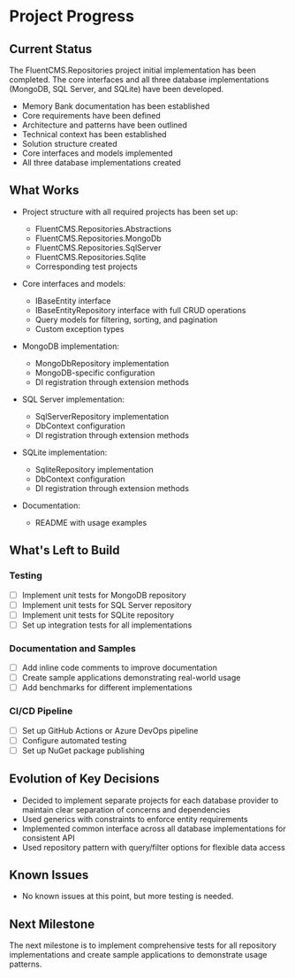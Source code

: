 # Project Progress

## Current Status

The FluentCMS.Repositories project initial implementation has been completed. The core interfaces and all three database implementations (MongoDB, SQL Server, and SQLite) have been developed.

- Memory Bank documentation has been established
- Core requirements have been defined
- Architecture and patterns have been outlined
- Technical context has been established
- Solution structure created
- Core interfaces and models implemented
- All three database implementations created

## What Works

- Project structure with all required projects has been set up:
  - FluentCMS.Repositories.Abstractions
  - FluentCMS.Repositories.MongoDb
  - FluentCMS.Repositories.SqlServer
  - FluentCMS.Repositories.Sqlite
  - Corresponding test projects

- Core interfaces and models:
  - IBaseEntity interface
  - IBaseEntityRepository<T> interface with full CRUD operations
  - Query models for filtering, sorting, and pagination
  - Custom exception types

- MongoDB implementation:
  - MongoDbRepository<T> implementation
  - MongoDB-specific configuration
  - DI registration through extension methods

- SQL Server implementation:
  - SqlServerRepository<T> implementation
  - DbContext configuration
  - DI registration through extension methods

- SQLite implementation:
  - SqliteRepository<T> implementation
  - DbContext configuration
  - DI registration through extension methods

- Documentation:
  - README with usage examples

## What's Left to Build

### Testing

- [ ] Implement unit tests for MongoDB repository
- [ ] Implement unit tests for SQL Server repository
- [ ] Implement unit tests for SQLite repository
- [ ] Set up integration tests for all implementations

### Documentation and Samples

- [ ] Add inline code comments to improve documentation
- [ ] Create sample applications demonstrating real-world usage
- [ ] Add benchmarks for different implementations

### CI/CD Pipeline

- [ ] Set up GitHub Actions or Azure DevOps pipeline
- [ ] Configure automated testing
- [ ] Set up NuGet package publishing

## Evolution of Key Decisions

- Decided to implement separate projects for each database provider to maintain clear separation of concerns and dependencies
- Used generics with constraints to enforce entity requirements
- Implemented common interface across all database implementations for consistent API
- Used repository pattern with query/filter options for flexible data access

## Known Issues

- No known issues at this point, but more testing is needed.

## Next Milestone

The next milestone is to implement comprehensive tests for all repository implementations and create sample applications to demonstrate usage patterns.
